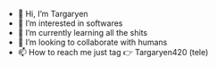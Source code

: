 - 👋 Hi, I’m Targaryen
- 👀 I’m interested in softwares 
- 🌱 I’m currently learning all the shits
- 💞️ I’m looking to collaborate with humans
- 📫 How to reach me just tag 👉 Targaryen420 (tele)

<!---
bharath6300000/bharath6300000 is a ✨ special ✨ repository because its `README.md` (this file) appears on your GitHub profile.
You can click the Preview link to take a look at your changes.
--->
